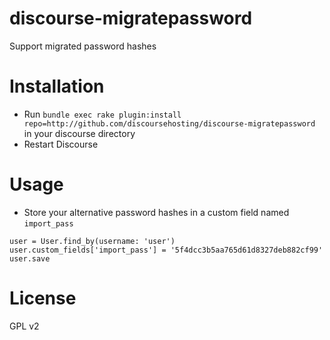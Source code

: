 discourse-migratepassword
=========================

Support migrated password hashes


Installation
============

* Run `bundle exec rake plugin:install repo=http://github.com/discoursehosting/discourse-migratepassword` in your discourse directory
* Restart Discourse

Usage
=====

* Store your alternative password hashes in a custom field named `import_pass`
```
user = User.find_by(username: 'user')
user.custom_fields['import_pass'] = '5f4dcc3b5aa765d61d8327deb882cf99'
user.save
```
  
License
=======

GPL v2

